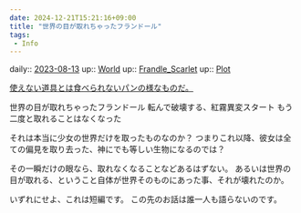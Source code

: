 ```yaml
---
date: 2024-12-21T15:21:16+09:00
title: "世界の目が取れちゃったフランドール"
tags:
 - Info
---
```


daily:: [2023-08-13](/Daily_Note/2023-08-13.md)
up:: [World](Bar/Novel/Topics/World.md)
up:: [Frandle_Scarlet](Bar/Novel/Touhou_Project/Frandle_Scarlet.md)
up:: [Plot](../Bar/Novel/Chaos/Plot.md)

[使えない道具とは食べられないパンの様なものだ。](Info/使えない道具とは食べられないパンの様なものだ。.md)

世界の目が取れちゃったフランドール
転んで破壊する、紅霧異変スタート
もう二度と取れることはなくなった

それは本当に少女の世界だけを取ったものなのか？
つまりこれ以降、彼女は全ての偏見を取り去った、神にでも等しい生物になるのでは？

その一瞬だけの眼なら、取れなくなることなどあるはずない。
あるいは世界の目が取れる、ということ自体が世界そのものにあった事、それが壊れたのか。

いずれにせよ、これは短編です。
この先のお話は誰一人も語らないのです。